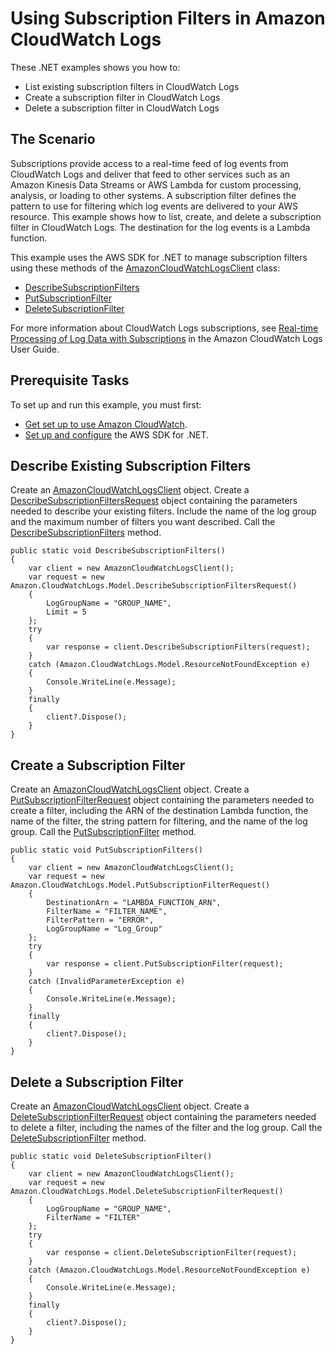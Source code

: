 # Using Subscription Filters in Amazon CloudWatch Logs<a name="cloudwatch-using-subscriptions-examples"></a>

These \.NET examples shows you how to:
+ List existing subscription filters in CloudWatch Logs
+ Create a subscription filter in CloudWatch Logs
+ Delete a subscription filter in CloudWatch Logs

## The Scenario<a name="the-scenario"></a>

Subscriptions provide access to a real\-time feed of log events from CloudWatch Logs and deliver that feed to other services such as an Amazon Kinesis Data Streams or AWS Lambda for custom processing, analysis, or loading to other systems\. A subscription filter defines the pattern to use for filtering which log events are delivered to your AWS resource\. This example shows how to list, create, and delete a subscription filter in CloudWatch Logs\. The destination for the log events is a Lambda function\.

This example uses the AWS SDK for \.NET to manage subscription filters using these methods of the [AmazonCloudWatchLogsClient](https://docs.aws.amazon.com/sdkfornet/v3/apidocs/items/CloudWatch/TCloudWatchClient.html) class:
+  [DescribeSubscriptionFilters](https://docs.aws.amazon.com/sdkfornet/v3/apidocs/items/CloudWatchLogs/MCloudWatchLogsDescribeSubscriptionFiltersDescribeSubscriptionFiltersRequest.html) 
+  [PutSubscriptionFilter](https://docs.aws.amazon.com/sdkfornet/v3/apidocs/items/CloudWatchLogs/MCloudWatchLogsPutSubscriptionFilterPutSubscriptionFilterRequest.html) 
+  [DeleteSubscriptionFilter](https://docs.aws.amazon.com/sdkfornet/v3/apidocs/items/CloudWatchLogs/MCloudWatchLogsDeleteSubscriptionFilterDeleteSubscriptionFilterRequest.html) 

For more information about CloudWatch Logs subscriptions, see [Real\-time Processing of Log Data with Subscriptions](https://docs.aws.amazon.com/AmazonCloudWatch/latest/logs/Subscriptions.html) in the Amazon CloudWatch Logs User Guide\.

## Prerequisite Tasks<a name="prerequisite-tasks"></a>

To set up and run this example, you must first:
+  [Get set up to use Amazon CloudWatch](https://docs.aws.amazon.com/AmazonCloudWatch/latest/monitoring/GettingSetup.html)\.
+  [Set up and configure](https://docs.aws.amazon.com/sdk-for-net/latest/developer-guide/net-dg-setup.html) the AWS SDK for \.NET\.

## Describe Existing Subscription Filters<a name="describe-existing-subscription-filters"></a>

Create an [AmazonCloudWatchLogsClient](https://docs.aws.amazon.com/sdkfornet/v3/apidocs/items/CloudWatch/TCloudWatchClient.html) object\. Create a [DescribeSubscriptionFiltersRequest](https://docs.aws.amazon.com/sdkfornet/v3/apidocs/items/CloudWatchLogs/TDescribeSubscriptionFiltersRequest.html) object containing the parameters needed to describe your existing filters\. Include the name of the log group and the maximum number of filters you want described\. Call the [DescribeSubscriptionFilters](https://docs.aws.amazon.com/sdkfornet/v3/apidocs/items/CloudWatchLogs/MCloudWatchLogsDescribeSubscriptionFiltersDescribeSubscriptionFiltersRequest.html) method\.

```
public static void DescribeSubscriptionFilters()
{
    var client = new AmazonCloudWatchLogsClient();
    var request = new Amazon.CloudWatchLogs.Model.DescribeSubscriptionFiltersRequest()
    {
        LogGroupName = "GROUP_NAME",
        Limit = 5
    };
    try
    {
        var response = client.DescribeSubscriptionFilters(request);
    }
    catch (Amazon.CloudWatchLogs.Model.ResourceNotFoundException e)
    {
        Console.WriteLine(e.Message);
    }
    finally
    {
        client?.Dispose();
    }
}
```

## Create a Subscription Filter<a name="create-a-subscription-filter"></a>

Create an [AmazonCloudWatchLogsClient](https://docs.aws.amazon.com/sdkfornet/v3/apidocs/items/CloudWatch/TCloudWatchClient.html) object\. Create a [PutSubscriptionFilterRequest](https://docs.aws.amazon.com/sdkfornet/v3/apidocs/items/CloudWatchLogs/TPutSubscriptionFilterRequest.html) object containing the parameters needed to create a filter, including the ARN of the destination Lambda function, the name of the filter, the string pattern for filtering, and the name of the log group\. Call the [PutSubscriptionFilter](https://docs.aws.amazon.com/sdkfornet/v3/apidocs/items/CloudWatchLogs/MCloudWatchLogsPutSubscriptionFilterPutSubscriptionFilterRequest.html) method\.

```
public static void PutSubscriptionFilters()
{
    var client = new AmazonCloudWatchLogsClient();
    var request = new Amazon.CloudWatchLogs.Model.PutSubscriptionFilterRequest()
    {
        DestinationArn = "LAMBDA_FUNCTION_ARN",
        FilterName = "FILTER_NAME",
        FilterPattern = "ERROR",
        LogGroupName = "Log_Group"
    };
    try
    {
        var response = client.PutSubscriptionFilter(request);
    }
    catch (InvalidParameterException e)
    {
        Console.WriteLine(e.Message);
    }
    finally
    {
        client?.Dispose();
    }
}
```

## Delete a Subscription Filter<a name="delete-a-subscription-filter"></a>

Create an [AmazonCloudWatchLogsClient](https://docs.aws.amazon.com/sdkfornet/v3/apidocs/items/CloudWatch/TCloudWatchClient.html) object\. Create a [DeleteSubscriptionFilterRequest](https://docs.aws.amazon.com/sdkfornet/v3/apidocs/items/CloudWatchLogs/TDeleteSubscriptionFilterRequest.html) object containing the parameters needed to delete a filter, including the names of the filter and the log group\. Call the [DeleteSubscriptionFilter](https://docs.aws.amazon.com/sdkfornet/v3/apidocs/items/CloudWatchLogs/MCloudWatchLogsDeleteSubscriptionFilterDeleteSubscriptionFilterRequest.html) method\.

```
public static void DeleteSubscriptionFilter()
{
    var client = new AmazonCloudWatchLogsClient();
    var request = new Amazon.CloudWatchLogs.Model.DeleteSubscriptionFilterRequest()
    {
        LogGroupName = "GROUP_NAME",
        FilterName = "FILTER"
    };
    try
    {
        var response = client.DeleteSubscriptionFilter(request);
    }
    catch (Amazon.CloudWatchLogs.Model.ResourceNotFoundException e)
    {
        Console.WriteLine(e.Message);
    }
    finally
    {
        client?.Dispose();
    }
}
```
